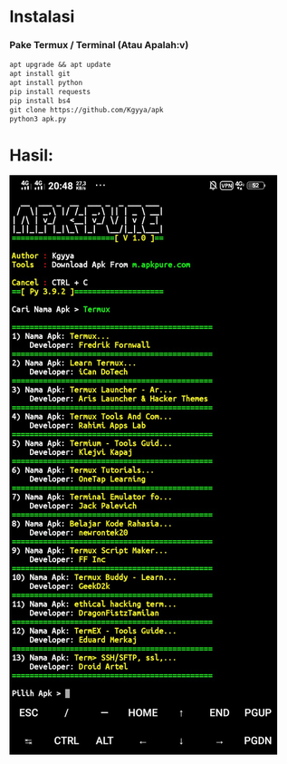# Instalasi
### Pake Termux / Terminal (Atau Apalah:v)
```
apt upgrade && apt update
apt install git
apt install python
pip install requests
pip install bs4
git clone https://github.com/Kgyya/apk
python3 apk.py
```

# Hasil:
![img](https://github.com/Kgyya/apk/blob/main/Screenshot_2021_0402_204838.jpg)
